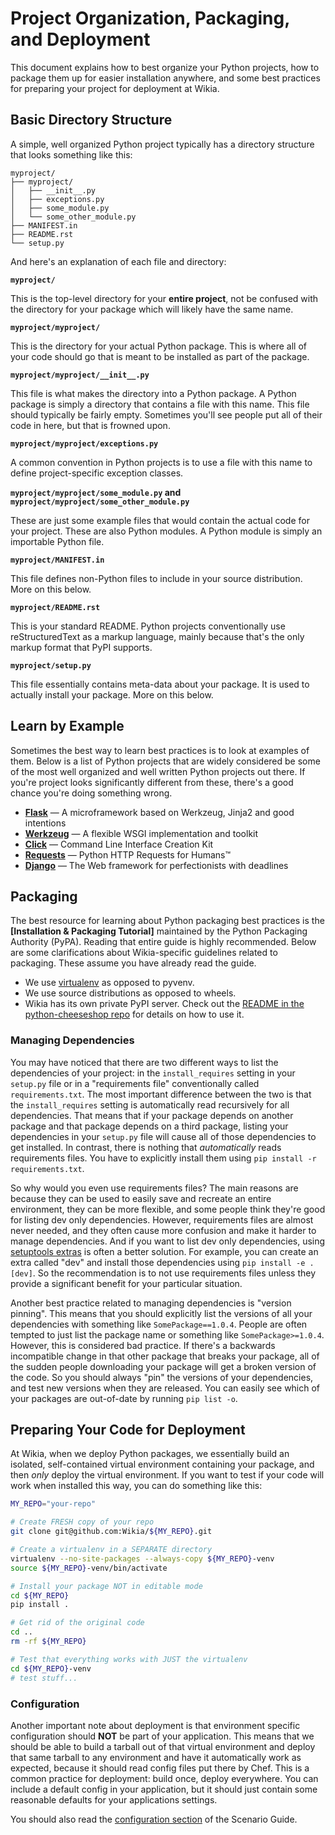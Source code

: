 # Project Organization, Packaging, and Deployment

This document explains how to best organize your Python projects, how to package them up for easier
installation anywhere, and some best practices for preparing your project for deployment at Wikia.

## Basic Directory Structure

A simple, well organized Python project typically has a directory structure that looks something
like this:

```
myproject/
├── myproject/
│   ├── __init__.py
│   ├── exceptions.py
│   ├── some_module.py
│   └── some_other_module.py
├── MANIFEST.in
├── README.rst
└── setup.py
```

And here's an explanation of each file and directory:

**`myproject/`**

This is the top-level directory for your **entire project**, not be confused with the directory for
your package which will likely have the same name.

**`myproject/myproject/`**

This is the directory for your actual Python package. This is where all of your code should go that
is meant to be installed as part of the package.

**`myproject/myproject/__init__.py`**

This file is what makes the directory into a Python package. A Python package is simply a directory
that contains a file with this name. This file should typically be fairly empty. Sometimes you'll
see people put all of their code in here, but that is frowned upon.

**`myproject/myproject/exceptions.py`**

A common convention in Python projects is to use a file with this name to define project-specific
exception classes.

**`myproject/myproject/some_module.py` and `myproject/myproject/some_other_module.py`**

These are just some example files that would contain the actual code for your project. These are
also Python modules. A Python module is simply an importable Python file.

**`myproject/MANIFEST.in`**

This file defines non-Python files to include in your source distribution. More on this below.

**`myproject/README.rst`**

This is your standard README. Python projects conventionally use reStructuredText as a markup
language, mainly because that's the only markup format that PyPI supports.

**`myproject/setup.py`**

This file essentially contains meta-data about your package. It is used to actually install your
package. More on this below.

## Learn by Example

Sometimes the best way to learn best practices is to look at examples of them. Below is a list of
Python projects that are widely considered be some of the most well organized and well written
Python projects out there. If you're project looks significantly different from these, there's a
good chance you're doing something wrong.

* **[Flask]** — A microframework based on Werkzeug, Jinja2 and good intentions
* **[Werkzeug]** — A flexible WSGI implementation and toolkit
* **[Click]** — Command Line Interface Creation Kit
* **[Requests]** — Python HTTP Requests for Humans™
* **[Django]** — The Web framework for perfectionists with deadlines

## Packaging

The best resource for learning about Python packaging best practices is the
**[Installation & Packaging Tutorial]** maintained by the Python Packaging Authority (PyPA).
Reading that entire guide is highly recommended. Below are some clarifications about Wikia-specific
guidelines related to packaging. These assume you have already read the guide.

* We use [virtualenv] as opposed to pyvenv.
* We use source distributions as opposed to wheels.
* Wikia has its own private PyPI server. Check out the [README in the python-cheeseshop repo] for
  details on how to use it.

### Managing Dependencies

You may have noticed that there are two different ways to list the dependencies of your project: in
the `install_requires` setting in your `setup.py` file or in a "requirements file" conventionally
called `requirements.txt`. The most important difference between the two is that the
`install_requires` setting is automatically read recursively for all dependencies. That means that
if your package depends on another package and that package depends on a third package, listing your
dependencies in your `setup.py` file will cause all of those dependencies to get installed. In
contrast, there is nothing that _automatically_ reads requirements files. You have to explicitly
install them using `pip install -r requirements.txt`.

So why would you even use requirements files? The main reasons are because they can be used to
easily save and recreate an entire environment, they can be more flexible, and some people think
they're good for listing dev only dependencies. However, requirements files are almost never needed,
and they often cause more confusion and make it harder to manage dependencies. And if you want to
list dev only dependencies, using [setuptools extras] is often a better solution. For example, you
can create an extra called "dev" and install those dependencies using `pip install -e .[dev]`. So
the recommendation is to not use requirements files unless they provide a significant benefit for
your particular situation.

Another best practice related to managing dependencies is "version pinning". This means that you
should explicitly list the versions of all your dependencies with something like
`SomePackage==1.0.4`. People are often tempted to just list the package name or something like
`SomePackage>=1.0.4`. However, this is considered bad practice. If there's a backwards incompatible
change in that other package that breaks your package, all of the sudden people downloading your
package will get a broken version of the code. So you should always "pin" the versions of your
dependencies, and test new versions when they are released. You can easily see which of your
packages are out-of-date by running `pip list -o`.

## Preparing Your Code for Deployment

At Wikia, when we deploy Python packages, we essentially build an isolated, self-contained virtual
environment containing your package, and then _only_ deploy the virtual environment. If you want to
test if your code will work when installed this way, you can do something like this:

```bash
MY_REPO="your-repo"

# Create FRESH copy of your repo
git clone git@github.com:Wikia/${MY_REPO}.git

# Create a virtualenv in a SEPARATE directory
virtualenv --no-site-packages --always-copy ${MY_REPO}-venv
source ${MY_REPO}-venv/bin/activate

# Install your package NOT in editable mode
cd ${MY_REPO}
pip install .

# Get rid of the original code
cd ..
rm -rf ${MY_REPO}

# Test that everything works with JUST the virtualenv
cd ${MY_REPO}-venv
# test stuff...
```

### Configuration

Another important note about deployment is that environment specific configuration should **NOT** be
part of your application. This means that we should be able to build a tarball out of that virtual
environment and deploy that same tarball to any environment and have it automatically work as
expected, because it should read config files put there by Chef. This is a common practice for
deployment: build once, deploy everywhere. You can include a default config in your application, but
it should just contain some reasonable defaults for your applications settings.

You should also read the [configuration section](ScenarioGuide.md#configuration) of the Scenario
Guide.


[Flask]: https://github.com/mitsuhiko/flask
[Werkzeug]: https://github.com/mitsuhiko/werkzeug
[Click]: https://github.com/mitsuhiko/click
[Requests]: https://github.com/kennethreitz/requests
[Django]: https://github.com/django/django
[Installation & Packaging Tutortial]: https://python-packaging-user-guide.readthedocs.org/en/latest/tutorial.html
[virtualenv]: https://virtualenv.pypa.io/en/latest/
[README in the python-cheeseshop repo]: https://github.com/Wikia/python-cheeseshop#readme
[setuptools extras]: https://pythonhosted.org/setuptools/setuptools.html#declaring-extras-optional-features-with-their-own-dependencies
